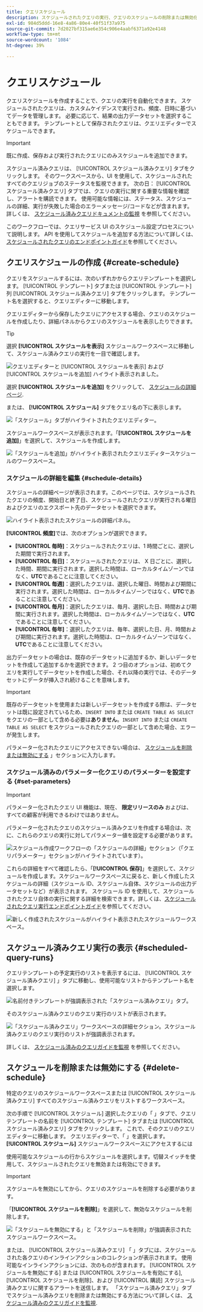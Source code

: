 ```yaml
---
title: クエリスケジュール
description: スケジュールされたクエリの実行、クエリのスケジュールの削除または無効化を自動化し、Adobe Experience Platform UI で使用可能なスケジュールオプションを利用する方法について説明します。
exl-id: 984d5ddd-16e8-4a86-80e4-40f51f37a975
source-git-commit: 7d2027bf315ae6e354c906e4aabf6371a92e4148
workflow-type: tm+mt
source-wordcount: '1084'
ht-degree: 39%

---
```


# クエリスケジュール

クエリスケジュールを作成することで、クエリの実行を自動化できます。 スケジュールされたクエリは、カスタムケイデンスで実行され、頻度、日時に基づいてデータを管理します。 必要に応じて、結果の出力データセットを選択することもできます。 テンプレートとして保存されたクエリは、クエリエディターでスケジュールできます。

>[!IMPORTANT]
>
>既に作成、保存および実行されたクエリにのみスケジュールを追加できます。

スケジュール済みクエリは、 [!UICONTROL スケジュール済みクエリ] タブをクリックします。 そのワークスペースから、UI を使用して、スケジュールされたすべてのクエリジョブのステータスを監視できます。 次の日： [!UICONTROL スケジュール済みクエリ] タブでは、クエリの実行に関する重要な情報を確認し、アラートを購読できます。 使用可能な情報には、ステータス、スケジュールの詳細、実行が失敗した場合のエラーメッセージ/コードなどが含まれます。 詳しくは、 [スケジュール済みクエリドキュメントの監視](./monitor-queries.md) を参照してください。

このワークフローでは、クエリサービス UI のスケジュール設定プロセスについて説明します。 API を使用してスケジュールを追加する方法について詳しくは、[スケジュールされたクエリのエンドポイントガイド](../api/scheduled-queries.md)を参照してください。

## クエリスケジュールの作成 {#create-schedule}

クエリをスケジュールするには、次のいずれかからクエリテンプレートを選択します。 [!UICONTROL テンプレート] タブまたは [!UICONTROL テンプレート] 列 [!UICONTROL スケジュール済みクエリ] タブをクリックします。 テンプレート名を選択すると、クエリエディターに移動します。

クエリエディターから保存したクエリにアクセスする場合、クエリのスケジュールを作成したり、詳細パネルからクエリのスケジュールを表示したりできます。

>[!TIP]
>
>選択 **[!UICONTROL スケジュールを表示]** スケジュールワークスペースに移動して、スケジュール済みクエリの実行を一目で確認します。

![クエリエディターと [!UICONTROL スケジュールを表示] および [!UICONTROL スケジュールを追加] ハイライト表示されました。](../images/ui/query-schedules/view-add-schedule.png)

選択 **[!UICONTROL スケジュールを追加]** をクリックして、 [スケジュールの詳細ページ](#schedule-details).

または、 **[!UICONTROL スケジュール]** タブをクエリ名の下に表示します。

![「スケジュール」タブがハイライトされたクエリエディター。](../images/ui/query-schedules/schedules-tab.png)

スケジュールワークスペースが表示されます。「**[!UICONTROL スケジュールを追加]**」を選択して、スケジュールを作成します。

![「スケジュールを追加」がハイライト表示されたクエリエディタースケジュールのワークスペース。](../images/ui/query-schedules/add-schedule.png)

### スケジュールの詳細を編集 {#schedule-details}

スケジュールの詳細ページが表示されます。このページでは、スケジュールされたクエリの頻度、開始日と終了日、スケジュールされたクエリが実行される曜日およびクエリのエクスポート先のデータセットを選択できます。

![ハイライト表示されたスケジュールの詳細パネル。](../images/ui/query-schedules/schedule-details.png)

**[!UICONTROL 頻度]**&#x200B;では、次のオプションが選択できます。

- **[!UICONTROL 毎時]**：スケジュールされたクエリは、1 時間ごとに、選択した期間で実行されます。
- **[!UICONTROL 毎日]**：スケジュールされたクエリは、 X 日ごとに、選択した時間、期間に実行されます。選択した時間は、ローカルタイムゾーンではなく、**UTC**&#x200B;であることに注意してください。
- **[!UICONTROL 毎週]**：選択したクエリは、選択した曜日、時間および期間に実行されます。選択した時間は、ローカルタイムゾーンではなく、**UTC**&#x200B;であることに注意してください。
- **[!UICONTROL 毎月]**：選択したクエリは、毎月、選択した日、時間および期間に実行されます。選択した時間は、ローカルタイムゾーンではなく、**UTC**&#x200B;であることに注意してください。
- **[!UICONTROL 毎年]**：選択したクエリは、毎年、選択した日、月、時間および期間に実行されます。選択した時間は、ローカルタイムゾーンではなく、**UTC**&#x200B;であることに注意してください。

出力データセットの場合は、既存のデータセットに追加するか、新しいデータセットを作成して追加するかを選択できます。 2 つ目のオプションは、初めてクエリを実行してデータセットを作成した場合、それ以降の実行では、そのデータセットにデータが挿入され続けることを意味します。

>[!IMPORTANT]
>
> 既存のデータセットを使用または新しいデータセットを作成する際は、データセットは既に設定されているため、`INSERT INTO` または `CREATE TABLE AS SELECT` をクエリの一部として含める必要は&#x200B;**ありません**。`INSERT INTO` または `CREATE TABLE AS SELECT` をスケジュールされたクエリの一部として含めた場合、エラーが発生します。

パラメーター化されたクエリにアクセスできない場合は、 [スケジュールを削除または無効にする](#delete-schedule) 」セクションに入力します。

### スケジュール済みのパラメーター化クエリのパラメーターを設定する {#set-parameters}

>[!IMPORTANT]
>
>パラメーター化されたクエリ UI 機能は、現在、 **限定リリースのみ** およびは、すべての顧客が利用できるわけではありません。

パラメーター化されたクエリのスケジュール済みクエリを作成する場合は、次に、これらのクエリの実行に対してパラメーター値を設定する必要があります。

![スケジュール作成ワークフローの「スケジュールの詳細」セクション（「クエリパラメーター」セクションがハイライトされています）。](../images/ui/query-schedules/scheduled-query-parameter.png)

これらの詳細をすべて確認したら、「**[!UICONTROL 保存]**」を選択して、スケジュールを作成します。スケジュールワークスペースに戻ると、新しく作成したスケジュールの詳細（スケジュール ID、スケジュール自体、スケジュールの出力データセットなど）が表示されます。 スケジュール ID を使用して、スケジュールされたクエリ自体の実行に関する詳細を検索できます。詳しくは、[スケジュールされたクエリ実行エンドポイントガイド](../api/runs-scheduled-queries.md)を参照してください。

![新しく作成されたスケジュールがハイライト表示されたスケジュールワークスペース。](../images/ui/query-schedules/schedules-workspace.png)

## スケジュール済みクエリ実行の表示 {#scheduled-query-runs}

クエリテンプレートの予定実行のリストを表示するには、 [!UICONTROL スケジュール済みクエリ] 」タブに移動し、使用可能なリストからテンプレート名を選択します。

![名前付きテンプレートが強調表示された「スケジュール済みクエリ」タブ。](../images/ui/query-schedules/view-scheduled-runs.png)

そのスケジュール済みクエリのクエリ実行のリストが表示されます。

![「スケジュール済みクエリ」ワークスペースの詳細セクション。スケジュール済みクエリのクエリ実行のリストが強調表示されます。](../images/ui/query-schedules/list-of-scheduled-runs.png)

詳しくは、 [スケジュール済みのクエリガイドを監視](./monitor-queries.md#inline-actions) を参照してください。

## スケジュールを削除または無効にする {#delete-schedule}

特定のクエリのスケジュールワークスペースまたは [!UICONTROL スケジュール済みクエリ] すべてのスケジュール済みクエリをリストするワークスペース。

次の手順で [!UICONTROL スケジュール] 選択したクエリの「 」タブで、クエリテンプレートの名前を [!UICONTROL テンプレート] タブまたは [!UICONTROL スケジュール済みクエリ] タブをクリックします。 これで、そのクエリのクエリエディターに移動します。 クエリエディターで、「 」を選択します。 **[!UICONTROL スケジュール]** スケジュールワークスペースにアクセスするには

使用可能なスケジュールの行からスケジュールを選択します。切替スイッチを使用して、スケジュールされたクエリを無効または有効にできます。

>[!IMPORTANT]
>
>スケジュールを無効にしてから、クエリのスケジュールを削除する必要があります。

「**[!UICONTROL スケジュールを削除]**」を選択して、無効なスケジュールを削除します。

![「スケジュールを無効にする」と「スケジュールを削除」が強調表示されたスケジュールワークスペース。](../images/ui/query-schedules/delete-schedule.png)

または、 [!UICONTROL スケジュール済みクエリ] 「 」タブには、スケジュールされた各クエリのインラインアクションのコレクションが表示されます。 使用可能なインラインアクションには、次のものが含まれます。 [!UICONTROL スケジュールを無効にする] または [!UICONTROL スケジュールを有効にする], [!UICONTROL スケジュールを削除]、および [!UICONTROL 購読] スケジュール済みクエリに関するアラートを送信します。 「スケジュール済みクエリ」タブでスケジュール済みクエリを削除または無効にする方法について詳しくは、 [スケジュール済みのクエリガイドを監視](./monitor-queries.md#inline-actions).
